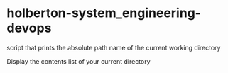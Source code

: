 # holberton-system_engineering-devops

script that prints the absolute path name of the current working directory

Display the contents list of your current directory